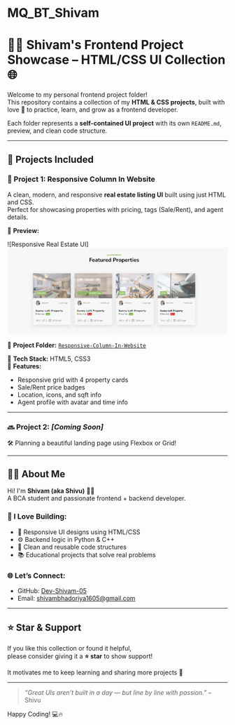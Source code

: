 # MQ_BT_Shivam

# 👨‍💻 Shivam's Frontend Project Showcase – HTML/CSS UI Collection 🌐

Welcome to my personal frontend project folder!  
This repository contains a collection of my **HTML & CSS projects**, built with love 💖 to practice, learn, and grow as a frontend developer.

Each folder represents a **self-contained UI project** with its own `README.md`, preview, and clean code structure.

---

## 📁 Projects Included

### 🚀 Project 1: Responsive Column In Website

A clean, modern, and responsive **real estate listing UI** built using just HTML and CSS.  
Perfect for showcasing properties with pricing, tags (Sale/Rent), and agent details.

📸 **Preview:**

![Responsive Real Estate UI] ![alt text](Preview.png)

🔗 **Project Folder:** [`Responsive-Column-In-Website`](./Responsive-Column-In-Website)

🔧 **Tech Stack:** HTML5, CSS3  
🎯 **Features:**
- Responsive grid with 4 property cards
- Sale/Rent price badges
- Location, icons, and sqft info
- Agent profile with avatar and time info

---

### 🔜 Project 2: *[Coming Soon]*  
🛠️ Planning a beautiful landing page using Flexbox or Grid!

---

## 👨‍🎓 About Me

Hi! I'm **Shivam (aka Shivu)** 👨‍💻  
A BCA student and passionate frontend + backend developer.

### 🔧 I Love Building:
- 🎨 Responsive UI designs using HTML/CSS
- ⚙️ Backend logic in Python & C++
- 🧠 Clean and reusable code structures
- 📚 Educational projects that solve real problems

### 🌐 Let’s Connect:
- GitHub: [Dev-Shivam-05](https://github.com/Dev-Shivam-05)
- Email: shivambhadoriya1605@gmail.com

---

## ⭐ Star & Support

If you like this collection or found it helpful,  
please consider giving it a **⭐ star** to show support!

It motivates me to keep learning and sharing more projects 🙌

---

> _“Great UIs aren’t built in a day — but line by line with passion.”_ – Shivu

Happy Coding! 💻🔥
